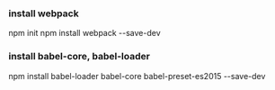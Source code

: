 ### install webpack

npm init
npm install webpack --save-dev

### install babel-core, babel-loader
npm install babel-loader babel-core babel-preset-es2015 --save-dev